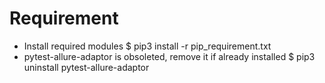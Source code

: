 # Requirement

- Install required modules
    $ pip3 install -r pip_requirement.txt
- pytest-allure-adaptor is obsoleted, remove it if already installed
    $ pip3 uninstall pytest-allure-adaptor 

